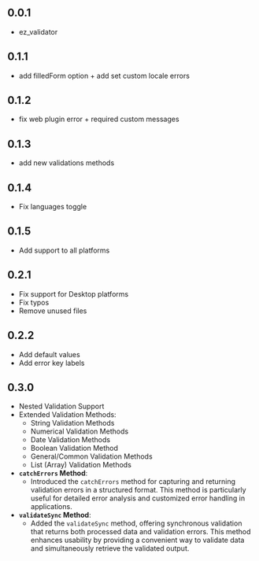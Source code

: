 ## 0.0.1
- ez_validator

## 0.1.1
- add filledForm option + add set custom locale errors

## 0.1.2
- fix web plugin error + required custom messages

## 0.1.3
- add new validations methods

## 0.1.4
- Fix languages toggle

## 0.1.5
- Add support to all platforms

## 0.2.1
- Fix support for Desktop platforms
- Fix typos
- Remove unused files

## 0.2.2
- Add default values
- Add error key labels

## 0.3.0
- Nested Validation Support
- Extended Validation Methods:
  - String Validation Methods
  - Numerical Validation Methods
  - Date Validation Methods
  - Boolean Validation Method
  - General/Common Validation Methods
  - List (Array) Validation Methods
- **`catchErrors` Method**:
  - Introduced the `catchErrors` method for capturing and returning validation errors in a structured format. This method is particularly useful for detailed error analysis and customized error handling in applications.
- **`validateSync` Method**:
    - Added the `validateSync` method, offering synchronous validation that returns both processed data and validation errors. This method enhances usability by providing a convenient way to validate data and simultaneously retrieve the validated output.